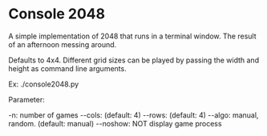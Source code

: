 Console 2048
==============================

A simple implementation of 2048 that runs in a terminal window.
The result of an afternoon messing around.

Defaults to 4x4.  Different grid sizes can be played by passing the width and height as command line arguments.

Ex:
./console2048.py

Parameter:

-n: number of games
--cols: (default: 4)
--rows: (default: 4)
--algo: manual, random. (default: manual)
--noshow: NOT display game process

